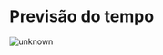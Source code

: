 # Previsão do tempo


  ![unknown](https://user-images.githubusercontent.com/92998104/173472384-d3f91749-a6a1-448d-aec2-6b06b037b96f.png)
